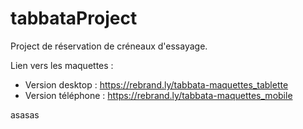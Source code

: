 # tabbataProject

Project de réservation de créneaux d'essayage.

Lien vers les maquettes : 
  - Version desktop :
https://rebrand.ly/tabbata-maquettes_tablette
  - Version téléphone :
https://rebrand.ly/tabbata-maquettes_mobile


asasas
